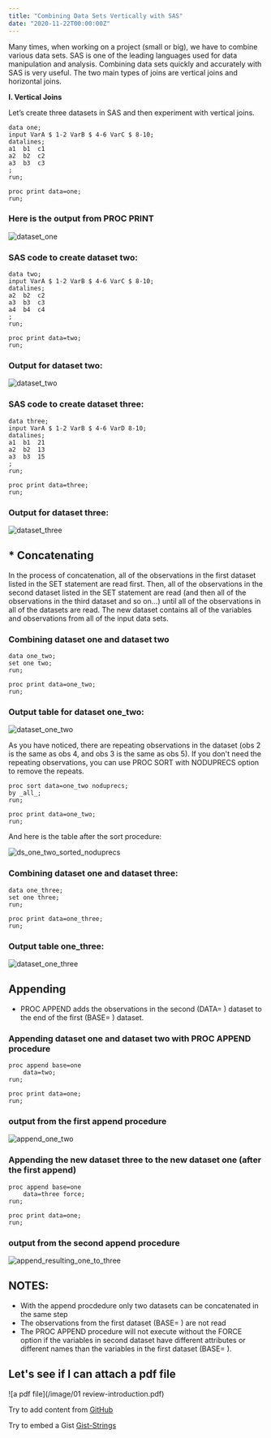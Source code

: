 ```yaml
---
title: "Combining Data Sets Vertically with SAS"
date: "2020-11-22T00:00:00Z"
---
```

Many times, when working on a project (small or big), we have to combine various data sets. SAS is one of the leading languages used for data manipulation and analysis. Combining data sets quickly and accurately with SAS is very useful.
The two main types of joins are vertical joins and horizontal joins.


__I.	Vertical Joins__


Let’s create three datasets in SAS and then experiment with vertical joins. <!--more-->
```SAS
data one;
input VarA $ 1-2 VarB $ 4-6 VarC $ 8-10;
datalines;
a1  b1  c1
a2  b2  c2
a3  b3  c3
;
run;

proc print data=one;
run;
```
### Here is the output from PROC PRINT


![dataset_one](/image/dataset_one.png "Is it working?")

### SAS code to create dataset two:

```SAS
data two;
input VarA $ 1-2 VarB $ 4-6 VarC $ 8-10;
datalines;
a2  b2  c2
a3  b3  c3
a4  b4  c4
;
run;

proc print data=two;
run;
```

### Output for dataset two:

![dataset_two](/image/dataset_two.png)

### SAS code to create dataset three:

```SAS
data three;
input VarA $ 1-2 VarB $ 4-6 VarD 8-10;
datalines;
a1  b1  21
a2  b2  13
a3  b3  15
;
run;

proc print data=three;
run;
```

### Output for dataset three:

![dataset_three](/image/dataset_three.png)

##	* __Concatenating__

In the process of concatenation, all of the observations in the first dataset listed in the SET statement are read first. Then, all of the observations in the second dataset listed in the SET statement are read (and then all of the observations in the third dataset and so on...) until all of the observations in all of the datasets are read. The new dataset contains all of the variables and observations from all of the input data sets.  

### Combining dataset one and dataset two

```SAS
data one_two;
set one two;
run;

proc print data=one_two;
run;
```

### Output table for dataset one_two:

![dataset_one_two](/image/dataset_one_two.png)

As you have noticed, there are repeating observations in the dataset (obs 2 is the same as obs 4, and obs 3 is the same as obs 5). If you don't need the repeating observations, you can use PROC SORT with NODUPRECS option to remove the repeats. 

```sas
proc sort data=one_two noduprecs;
by _all_;
run;

proc print data=one_two;
run;
```
And here is the table after the sort procedure:

![ds_one_two_sorted_noduprecs](/image/ds_one_two_sorted_nodups.png)

### Combining dataset one and dataset three:

```SAS
data one_three;
set one three;
run;

proc print data=one_three;
run;
```

### Output table one_three:

![dataset_one_three](/image/dataset_one_three.png)


## Appending
 - PROC APPEND adds the observations in the second (DATA= ) dataset to the end of the first (BASE= ) dataset.

### Appending dataset one and dataset two with PROC APPEND procedure

```sas
proc append base=one
	data=two;
run;

proc print data=one;
run;
```

### output from the first append procedure
![append_one_two](/image/append_one_two.png)

### Appending the new dataset three to the new dataset one (after the first append)

```sas
proc append base=one
	data=three force;
run;

proc print data=one;
run;
```

### output from the second append procedure
![append_resulting_one_to_three](/image/append_resulting_one_to_three.png)

## NOTES:
 - With the append procdedure only two datasets can be concatenated in the same step
 - The observations from the first dataset (BASE= ) are not read
 - The PROC APPEND procedure will not execute without the FORCE option if the variables in second dataset have different attributes or different names than the variables in the first dataset (BASE= ).




## Let's see if I can attach a pdf file

![a pdf file](/image/01 review-introduction.pdf)


Try to add content from [GitHub](https://github.com/FunWithData/notebooks/blob/master/Python%20Basics%20-%20Lab1.ipynb)

Try to embed a Gist [Gist-Strings](https://gist.github.com/FunWithData/bf94cc9ef836b7d9061ecb566a279eb9#file-py0101en-1-2-strings-ipynb)